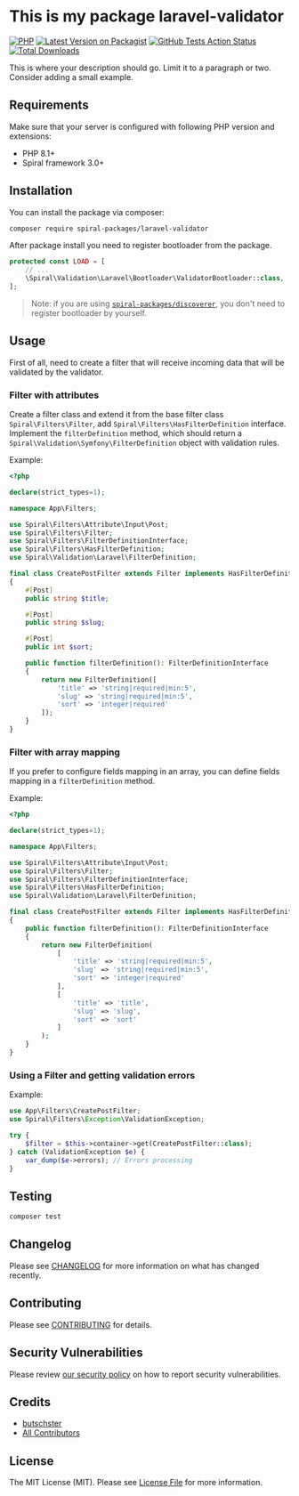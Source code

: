 # This is my package laravel-validator

[![PHP](https://img.shields.io/packagist/php-v/spiral-packages/laravel-validator.svg?style=flat-square)](https://packagist.org/packages/spiral-packages/laravel-validator)
[![Latest Version on Packagist](https://img.shields.io/packagist/v/spiral-packages/laravel-validator.svg?style=flat-square)](https://packagist.org/packages/spiral-packages/laravel-validator)
[![GitHub Tests Action Status](https://img.shields.io/github/workflow/status/spiral-packages/laravel-validator/run-tests?label=tests&style=flat-square)](https://github.com/spiral-packages/laravel-validator/actions?query=workflow%3Arun-tests+branch%3Amain)
[![Total Downloads](https://img.shields.io/packagist/dt/spiral-packages/laravel-validator.svg?style=flat-square)](https://packagist.org/packages/spiral-packages/laravel-validator)

This is where your description should go. Limit it to a paragraph or two. Consider adding a small example.


## Requirements

Make sure that your server is configured with following PHP version and extensions:

- PHP 8.1+
- Spiral framework 3.0+



## Installation

You can install the package via composer:

```bash
composer require spiral-packages/laravel-validator
```

After package install you need to register bootloader from the package.

```php
protected const LOAD = [
    // ...
    \Spiral\Validation\Laravel\Bootloader\ValidatorBootloader::class,
];
```

> Note: if you are using [`spiral-packages/discoverer`](https://github.com/spiral-packages/discoverer),
> you don't need to register bootloader by yourself.

## Usage

First of all, need to create a filter that will receive incoming data that will be validated by the validator.

### Filter with attributes
Create a filter class and extend it from the base filter class `Spiral\Filters\Filter`, add `Spiral\Filters\HasFilterDefinition` interface.
Implement the `filterDefinition` method, which should return a `Spiral\Validation\Symfony\FilterDefinition` object with 
validation rules.

Example:
```php
<?php

declare(strict_types=1);

namespace App\Filters;

use Spiral\Filters\Attribute\Input\Post;
use Spiral\Filters\Filter;
use Spiral\Filters\FilterDefinitionInterface;
use Spiral\Filters\HasFilterDefinition;
use Spiral\Validation\Laravel\FilterDefinition;

final class CreatePostFilter extends Filter implements HasFilterDefinition
{
    #[Post]
    public string $title;

    #[Post]
    public string $slug;

    #[Post]
    public int $sort;

    public function filterDefinition(): FilterDefinitionInterface
    {
        return new FilterDefinition([
            'title' => 'string|required|min:5',
            'slug' => 'string|required|min:5',
            'sort' => 'integer|required'
        ]);
    }
}
```

### Filter with array mapping
If you prefer to configure fields mapping in an array, you can define fields mapping in a `filterDefinition` method.

Example:
```php
<?php

declare(strict_types=1);

namespace App\Filters;

use Spiral\Filters\Attribute\Input\Post;
use Spiral\Filters\Filter;
use Spiral\Filters\FilterDefinitionInterface;
use Spiral\Filters\HasFilterDefinition;
use Spiral\Validation\Laravel\FilterDefinition;

final class CreatePostFilter extends Filter implements HasFilterDefinition
{
    public function filterDefinition(): FilterDefinitionInterface
    {
        return new FilterDefinition(
            [
                'title' => 'string|required|min:5',
                'slug' => 'string|required|min:5',
                'sort' => 'integer|required'
            ],
            [
                'title' => 'title',
                'slug' => 'slug',
                'sort' => 'sort'
            ]
        );
    }
}
```

### Using a Filter and getting validation errors

Example:
```php
use App\Filters\CreatePostFilter;
use Spiral\Filters\Exception\ValidationException;

try {
    $filter = $this->container->get(CreatePostFilter::class); 
} catch (ValidationException $e) {
    var_dump($e->errors); // Errors processing
}
```

## Testing

```bash
composer test
```

## Changelog

Please see [CHANGELOG](CHANGELOG.md) for more information on what has changed recently.

## Contributing

Please see [CONTRIBUTING](.github/CONTRIBUTING.md) for details.

## Security Vulnerabilities

Please review [our security policy](../../security/policy) on how to report security vulnerabilities.

## Credits

- [butschster](https://github.com/spiral-packages)
- [All Contributors](../../contributors)

## License

The MIT License (MIT). Please see [License File](LICENSE) for more information.
